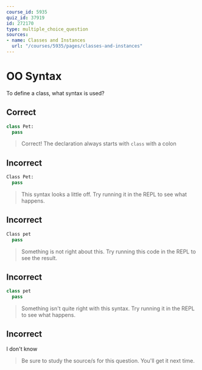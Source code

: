 ```yaml
---
course_id: 5935
quiz_id: 37919
id: 272170
type: multiple_choice_question
sources:
- name: Classes and Instances
  url: "/courses/5935/pages/classes-and-instances"
---
```


# OO Syntax

To define a class, what syntax is used?

## Correct

```py
class Pet:
  pass
```

> Correct! The declaration always starts with `class` with a colon

## Incorrect

```py
Class Pet:
  pass
```

> This syntax looks a little off. Try running it in the REPL to see what happens.

## Incorrect

```py
Class pet
  pass
```

> Something is not right about this. Try running this code in the REPL to see the
> result.

## Incorrect

```py
class pet
  pass
```

> Something isn't quite right with this syntax. Try running it in the REPL to see
> what happens.

## Incorrect

I don't know

> Be sure to study the source/s for this question. You'll get it next time.
